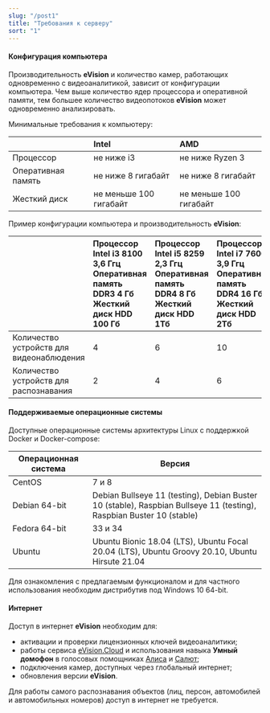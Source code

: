 ```yaml
---
slug: "/post1"
title: "Требования к серверу"
sort: "1"
---
```


#### Конфигурация компьютера

Производительность **eVision** и количество камер, работающих одновременно с видеоаналитикой, зависит от конфигурации компьютера. Чем выше количество ядер процессора и оперативной памяти, тем большее количество видеопотоков **eVision** может одновременно анализировать. 

Минимальные требования к компьютеру:

||Intel|AMD|
| :- | :- | :- |
|Процессор|не ниже i3|не ниже Ryzen 3|
|Оперативная память|не ниже 8 гигабайт|не ниже 8 гигабайт|
|Жесткий диск|не меньше 100 гигабайт|не меньше 100 гигабайт|

Пример конфигурации компьютера и производительность **eVision**:	

||Процессор Intel i3 8100 3,6 Ггц Оперативная память DDR3 4 Гб Жесткий диск HDD 100 Гб|Процессор Intel i5 8259 2,3 Ггц Оперативная память DDR4 8 Гб Жесткий диск HDD 1Тб |Процессор Intel i7 7600 3,9 Ггц Оперативная память DDR4 16 Гб Жесткий диск HDD 2Тб |
| :- | :- | :- | :- |
|Количество устройств для видеонаблюдения|4|6|10|
|Количество устройств для распознавания|2|4|6|

#### Поддерживаемые операционные системы

Доступные операционные системы архитектуры Linux с поддержкой Docker и Docker-compose:  

|Операционная система|Версия|
|--------------|--------------------------------------------------------|
|CentOS|7 и 8|
|Debian 64-bit|Debian Bullseye 11 (testing), Debian Buster 10 (stable), Raspbian Bullseye 11 (testing), Raspbian Buster 10 (stable)|
|Fedora 64-bit|33 и 34|
|Ubuntu|Ubuntu Bionic 18.04 (LTS), Ubuntu Focal 20.04 (LTS), Ubuntu Groovy 20.10, Ubuntu Hirsute 21.04|

Для ознакомления с предлагаемым функционалом и для частного использования необходим дистрибутив под Windows 10 64-bit.

#### Интернет
   Доступ в интернет **eVision** необходим для:

- активации и проверки лицензионных ключей видеоаналитики; 
- работы сервиса [eVision.Cloud](http://cloud.evision.tech/) и использования навыка **Умный домофон** в голосовых помощниках [Алиса](https://dialogs.yandex.ru/store/skills/95f2acff-umnyj-domofon) и [Салют](https://developers.sber.ru/catalog/apps/124362d0-5c9c-4053-ba4d-e66322815359);
- подключения камер, доступных через глобальный интернет;
- обновления версии **eVision**.

Для работы самого распознавания объектов (лиц, персон, автомобилей и автомобильных номеров) доступ в интернет не требуется.